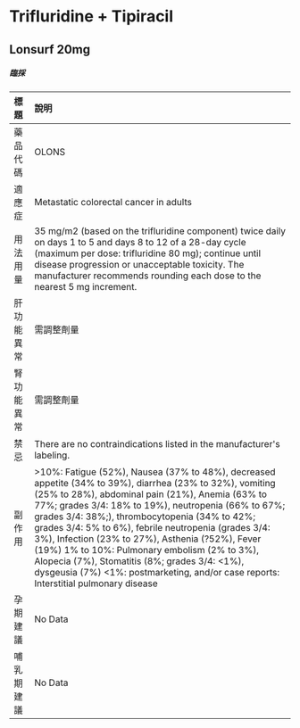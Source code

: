 # Trifluridine + Tipiracil

## Lonsurf 20mg

##### 臨採

| 標題       | 說明                                                                                                                                                                                                                                                                                                                                                                                                                                                                                                                                                                      |
|:-----------|:--------------------------------------------------------------------------------------------------------------------------------------------------------------------------------------------------------------------------------------------------------------------------------------------------------------------------------------------------------------------------------------------------------------------------------------------------------------------------------------------------------------------------------------------------------------------------|
| 藥品代碼   | OLONS                                                                                                                                                                                                                                                                                                                                                                                                                                                                                                                                                                     |
| 適應症     | Metastatic colorectal cancer in adults                                                                                                                                                                                                                                                                                                                                                                                                                                                                                                                                    |
| 用法用量   | 35 mg/m2 (based on the trifluridine component) twice daily on days 1 to 5 and days 8 to 12 of a 28-day cycle (maximum per dose: trifluridine 80 mg); continue until disease progression or unacceptable toxicity. The manufacturer recommends rounding each dose to the nearest 5 mg increment.                                                                                                                                                                                                                                                                           |
| 肝功能異常 | 需調整劑量                                                                                                                                                                                                                                                                                                                                                                                                                                                                                                                                                                |
| 腎功能異常 | 需調整劑量                                                                                                                                                                                                                                                                                                                                                                                                                                                                                                                                                                |
| 禁忌       | There are no contraindications listed in the manufacturer's labeling.                                                                                                                                                                                                                                                                                                                                                                                                                                                                                                     |
| 副作用     | >10%: Fatigue (52%), Nausea (37% to 48%), decreased appetite (34% to 39%), diarrhea (23% to 32%), vomiting (25% to 28%), abdominal pain (21%), Anemia (63% to 77%; grades 3/4: 18% to 19%), neutropenia (66% to 67%; grades 3/4: 38%;), thrombocytopenia (34% to 42%; grades 3/4: 5% to 6%), febrile neutropenia (grades 3/4: 3%), Infection (23% to 27%), Asthenia (?52%), Fever (19%) 1% to 10%: Pulmonary embolism (2% to 3%), Alopecia (7%), Stomatitis (8%; grades 3/4: <1%), dysgeusia (7%) <1%: postmarketing, and/or case reports: Interstitial pulmonary disease |
| 孕期建議   | No Data                                                                                                                                                                                                                                                                                                                                                                                                                                                                                                                                                                   |
| 哺乳期建議 | No Data                                                                                                                                                                                                                                                                                                                                                                                                                                                                                                                                                                   |

